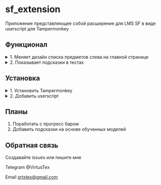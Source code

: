 # sf_extension
Приложение представляющее собой расширение для LMS SF в виде userscript для Tampermonkey

## Функционал

<details>
<summary>1. Меняет дизайн списка предметов слева на главной странице</summary>

При открытии страницы курса левая панель меняется в дизайне

https://apps.skillfactory.ru/learning/course/course-v1:Skillfactory+URFUML2023+SEP2023/home

Предметы разбиры на блоки, можно скрыть, можно раскрыть. Немного уменьшена высота кнопок и увеличина ширина чтобы на странице больше умещалось.

![Screenshot 0](https://github.com/srtxtex/sf_extension/blob/main/images/0.png)
</details>
<details>
<summary>2. Показывает подсказки в тестах</summary>

В блоках где есть задания, справа от номера задания появляется переключатель показывающий подсказки. 
Если переключателя нет - подсказок в базе нет.

Так выглядит переключатель когда подсказки есть, но не показываются (состояние по умолчанию если подсказки есть в базе):

![Screenshot 10](https://github.com/srtxtex/sf_extension/blob/dev/images/10.png)

Так выглядит когда вы включили отображение подсказок:

![Screenshot 11](https://github.com/srtxtex/sf_extension/blob/dev/images/11.png)

Подсказки заносятся в базу при открытии страницы с пройденым заданием или в процессе его прохождения при правильном ответе.
Если в эти моменты расширение работало (было установлено и включено), ответы отправятся в базу и будут доступны всем пользователям приложения.
Если кнопки подсказки нет или она пропала после отправки ответа, перезагрузите страницу. Если это не помогло, можете написать мне с примером - скорее всего подсказки для данного типа ввода не разработаны или подсказки еще нет в базе.

Как выглядят подсказки:

<details>
<summary>для checkbox и radio элементов правильный ответ будет зеленым цветом если это текст и обведен зеленой рамкой если это картинка. Если тип checkbox и правильных ответов несколько, но в базе только часть правильных ответов (еще не все), они буду выделены оранжевым.</summary>

![Screenshot 12](https://github.com/srtxtex/sf_extension/blob/dev/images/12.png)
</details>

<details>
<summary>для select элменетов нужный option будет зеленого цвета.</summary>

![Screenshot 13](https://github.com/srtxtex/sf_extension/blob/dev/images/13.png)
</details>

<details>
<summary>для text элементов правильный ответ будет показан в его placeholder.</summary>

![Screenshot 14](https://github.com/srtxtex/sf_extension/blob/dev/images/14.png)
</details>

<details>
<summary>для textarea элементов при наведелнии на него будет показан title (tooltip) с правильным ответом.</summary>

![Screenshot 15](https://github.com/srtxtex/sf_extension/blob/dev/images/15.png)
</details>

</details>

## Установка

<details>
<summary>1. Установить Tampermonkey</summary>

Зайти в интернет-магазин для своего браузера и установить бесплатное расширение Tampermonkey

Здесь все инструкции и ссылки для всех браузеров
https://www.tampermonkey.net/

Ниже добавил прямые для топ 3

Chrome
https://chromewebstore.google.com/detail/tampermonkey/dhdgffkkebhmkfjojejmpbldmpobfkfo?hl=ru

Firefox
https://addons.mozilla.org/ru/firefox/addon/tampermonkey/

Opera
https://addons.opera.com/ru/extensions/details/tampermonkey-beta/

Видео инструкция
https://www.youtube.com/watch?v=8tyjJD65zws
</details>

<details>
<summary>2. Добавить userscript</summary>

Скопировать код ниже для main версии 

```
// ==UserScript==
// @name         SF extension
// @version      0.1
// @author       VirtusTex
// @updateURL https://raw.githubusercontent.com/srtxtex/sf_extension/main/userscript.js
// ==/UserScript==
```
или следующий код для dev версии

```
// ==UserScript==
// @name         SF extension
// @version      0.1
// @author       VirtusTex
// @updateURL https://raw.githubusercontent.com/srtxtex/sf_extension/dev/userscript.js
// ==/UserScript==
```

и добавить его в Tampermonkey в качестве нового юзрскрипта.

Можно уставноить оба как два отдельных скрипта, но одновременно их включать нельзя. При необходимости один включить, второй выключить. Ниже описанно как. В dev ветке появляется экспериментальый функционал, который потом может перейти в main.

Нажать на иконку в трее браузера, выбрать "Панель управления"

![Screenshot 1](https://github.com/srtxtex/sf_extension/blob/dev/images/1.png)

Нажать на таб где плюс, выглядит как открыть новую вкладку

![Screenshot 2](https://github.com/srtxtex/sf_extension/blob/dev/images/2.png)

Выделить все что внутри и удалить

![Screenshot 3](https://github.com/srtxtex/sf_extension/blob/dev/images/3.png)

Вставить код из userscript.js и сохранить (Ctrl+S или Файл->Сохранить)

![Screenshot 4](https://github.com/srtxtex/sf_extension/blob/dev/images/4.png)

![Screenshot 5](https://github.com/srtxtex/sf_extension/blob/dev/images/5.png)

Перейти во вкладу "Установленные скрипты" и нажать на строку со временем в строке установленного скрипта в колонке "Обновлен"

![Screenshot 6](https://github.com/srtxtex/sf_extension/blob/dev/images/6.png)

Появится окно обновления, нажать кнопку "Обновить". Далее обновления будут скачиваться сами при появлении новой версии, иногда при автообновлении будет появзяться такое же окно.

![Screenshot 7](https://github.com/srtxtex/sf_extension/blob/dev/images/7.png)

Скрипт работает если включен данный переключатель

![Screenshot 8](https://github.com/srtxtex/sf_extension/blob/dev/images/8.png)

Весь Tampermonkey со всеми его включенными скриптами работает если сам Tampermonkey включен как показанно здесь

![Screenshot 9](https://github.com/srtxtex/sf_extension/blob/dev/images/9.png)
</details>

## Планы
1. Поработать с прогресс баром
2. Добавить подсказки на основе обученных моделей

## Обратная связь
Создавайте issues или пишите мне

Telegram @VirtusTex

Email srtxtex@gmail.com